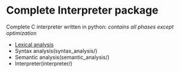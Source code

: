 # Complete Interpreter package

Complete C interpreter written in python:
*contains all phases except optimization*

* [Lexical analysis](lexical_analysis/)
* Syntax analysis(syntax_analysis/)
* Semantic analysis(semantic_analysis/)
* Interpreter(interpreter/)